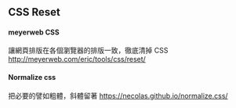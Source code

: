 #
## CSS Reset
#### meyerweb CSS
讓網頁排版在各個瀏覽器的排版一致，徹底清掉 CSS
http://meyerweb.com/eric/tools/css/reset/

#### Normalize css
把必要的譬如粗體，斜體留著
https://necolas.github.io/normalize.css/
